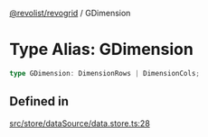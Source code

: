 [@revolist/revogrid](README.md) / GDimension

# Type Alias: GDimension

```ts
type GDimension: DimensionRows | DimensionCols;
```

## Defined in

[src/store/dataSource/data.store.ts:28](https://github.com/revolist/revogrid/blob/08de4537b2052abd86ff4eb5461780401e3c4fcb/src/store/dataSource/data.store.ts#L28)
